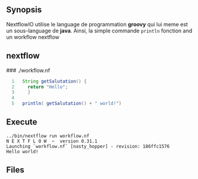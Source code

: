 ## Synopsis

NextflowIO utilise le language de programmation **groovy** qui lui meme est un sous-language de **java**.
Ainsi, la simple commande `println` fonction and un workflow nextflow

## nextflow

### ./workflow.nf

```groovy
  1   String getSalutation() {
  2   	return "Hello";
  3   	}
  4   
  5   println( getSalutation() + " world!")
```


## Execute

```
../bin/nextflow run workflow.nf
N E X T F L O W  ~  version 0.31.1
Launching `workflow.nf` [nasty_hopper] - revision: 186ffc1576
Hello world!
```


## Files

```
```


